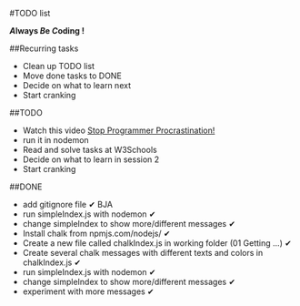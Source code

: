 #TODO list

__*A*lways *B*e *C*oding !__

##Recurring tasks
* Clean up TODO list
* Move done tasks to DONE
* Decide on what to learn next
* Start cranking

##TODO
* Watch this video [Stop Programmer Procrastination!](https://www.youtube.com/watch?v=JQdFSt7s-Zw)
* run it in nodemon
* Read and solve tasks at W3Schools
* Decide on what to learn in session 2
* Start cranking

##DONE
* add gitignore file ✔ BJA
* run simpleIndex.js with nodemon ✔
* change simpleIndex to show more/different messages ✔
* Install chalk from npmjs.com/nodejs/ ✔
* Create a new file called chalkIndex.js in working folder (01 Getting ...) ✔
* Create several chalk messages with different texts and colors in chalkIndex.js ✔
* run simpleIndex.js with nodemon ✔
* change simpleIndex to show more/different messages ✔
* experiment with more messages ✔